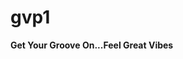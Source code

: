 # gvp1
**Get Your Groove On...Feel Great Vibes**
<div align="center><img src="img/Great_vibes_publishing-transparent250.png"/>

